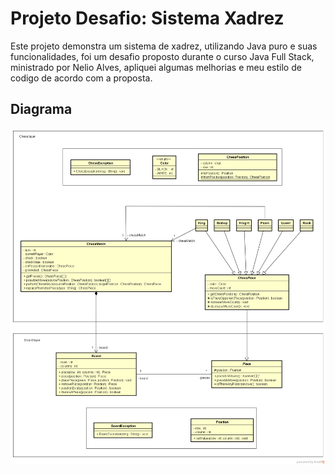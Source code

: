 # Projeto Desafio: Sistema Xadrez

Este projeto demonstra um sistema de xadrez, utilizando Java puro e suas funcionalidades, foi um desafio proposto durante o curso Java Full Stack, ministrado por Nelio Alves, apliquei algumas melhorias e meu estilo de codigo de acordo com a proposta.

## Diagrama

![Diagrama de Classe](img/chess-system-design.png)